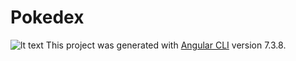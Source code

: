 # Pokedex
![lt text]('./src/assets/pokemon.jpg')
This project was generated with [Angular CLI](https://github.com/angular/angular-cli) version 7.3.8.


